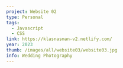 ```yaml
---
project: Website 02
type: Personal
tags:
  - Javascript
  - CSS
link: https://klasnasman-v2.netlify.com/
year: 2023
thumb: /images/all/website03/website03.jpg
info: Wedding Photography
---
```

